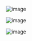 ![image](https://github.com/user-attachments/assets/dc0e0a40-2cb7-4867-8cda-f587dac79757)

![image](https://github.com/user-attachments/assets/404097fa-5318-4fef-a7da-96002298b7a6)

![image](https://github.com/user-attachments/assets/0c6d3296-454c-4e9c-b8b3-27b8bb534887)


